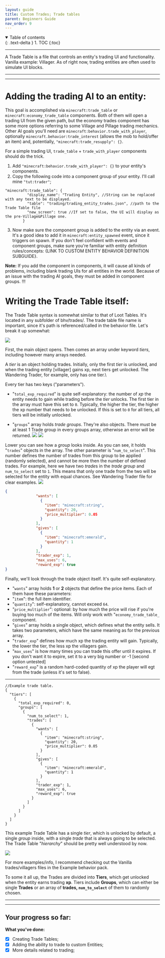 ```yaml
---
layout: guide
title: Custom Trades; Trade tables
parent: Beginners Guide
nav_order: 9
---
```


<details id="toc" open markdown="block">
  <summary>
    Table of contents
  </summary>
  {: .text-delta }
1. TOC
{:toc}
</details>

___

A Trade Table is a file that controls an entity's trading UI and functionality. Vanilla example: Villager. As of right now, trading entities are often used to simulate UI blocks.
___
___
# Adding the trading AI to an entity:
This goal is accomplished via `minecraft:trade_table` or `minecraft:economy_trade_table` components. Both of them will open a trading UI from the given path, but the economy trades component has some more options referring to some Village and Pillage trading mechanics. Other AI goals you'll need are `minecraft:behavior.trade_with_player`, optionally `minecraft.behavior:trade_interest` (allows the mob to hold/offer an item) and, potentially, `"minecraft:trade_resupply": {}`.

For a simple trading UI, `trade_table` + `trade_with_player` components should do the trick.


1. Add `"minecraft:behavior.trade_with_player": {}` to your entity's components.
2. Copy the following code into a component group of your entity. I'll call mine `"tut:trader"`;

```jsonc
"minecraft:trade_table": {
          "display_name": "Trading Entity", //String can be replaced with any text to be displayed.
          "table": "trading/trading_entity_trades.json", //path to the Trade Table file
          "new_screen": true //If set to false, the UI will display as the pre-Village&Pillage one.
        }
```

3. Now make sure the component group is added to the entity via an event. It's a good idea to add it in `minecraft:entity_spawned` event, since it triggers on spawn.
If you don't feel confident with events and component groups, make sure you're familiar with entity definition rules/concepts: {LINK TO CUSTOM ENTITY BEHAVIOR DEFINITION SUBGUIDE}.

**Note:** If you add the component in components, it will cause all kinds of problems, including blank trading UIs for all entities in the world. Because of an issue with the trading AI goals, they must be added in component groups. !!!

# Writing the Trade Table itself:
The Trade Table syntax is somewhat similar to that of Loot Tables. It's located in any subfolder of bhv/trades/. The trade table file name is important, since it's path is referenced/called in the behavior file. Let's break it up somewhat:

![](/assets/guide/trade_table_tree_1.png)

First, the main object opens. Then comes an array under keyword *tiers*, including however many arrays needed.

A *tier* is an object holding trades. Initially, only the first *tier* is unlocked, and when the trading entity [villager] gains xp, next tiers get unlocked. The Wandering Trader, for example, only has one tier.\

Every tier has two keys ("parameters").
- "`total_exp_required`" is quite self-explanatory: the number of *xp* the entity needs to gain while trading before the *tier* unlocks. The first tier in the array must have this set to `0`. Typically, the higher the tier, the higher the xp number that needs to be unlocked. If this is set to `0` for all tiers, all tiers will be initially unlocked.

- "`groups`" array holds *trade groups*. They're also objects. There must be at least 1 Trade group in every groups array, otherwise an error will be returned.
![](/assets/guide/trade_table_tree_2.png)
![](/assets/guide/trade_table_tree_3.png)

Lower you can see how a *group* looks inside. As you can see, it holds "`trades`" objects in the array. The other parameter is "`num_to_select`". This number defines the number of trades from this group to be applied (randomly selected), and cannot be more then the number of defined trades. For example, here we have two *trade*s in the *trade group* and `num_to_select` set to `1`. This means that only one trade from the two will be selected for the entity with equal chances. See Wandering Trader file for clear examples.
![](/assets/guide/trade_table_tree_4.png)

```json
{
              "wants": [
                {
                  "item": "minecraft:string",
                  "quantity": 20,
                  "price_multiplier": 0.05
                }
              ],
              "gives": [
                {
                  "item": "minecraft:emerald",
                  "quantity": 1
                }
              ],
              "trader_exp": 1,
              "max_uses": 6,
              "reward_exp": true
}
```

Finally, we'll look through the trade object itself. It's quite self-explanatory.
- "`wants`" array holds **1** or **2** objects that define the price items. Each of them have these parameters:
- "`item`": the full item identifier.
- "`quantity`": self-explanatory, cannot exceed `64`.
- "`price_multiplier`": optional: by how much the price will rise if you're buying too much of the items. Will only work with "`economy_trade_table_` component.
- "`gives`" array holds a single object, which defines what the entity sells. It takes two parameters, which have the same meaning as for the previous array.
- "`trader_exp`" defines how much xp the trading entity will gain. Typically, the lower the tier, the less xp the villagers gain.
- "`max_uses`" is how many times you can trade this offer until it expires. If you don't want it to expire, set it to a very big number or -1 [second option untested]
- "`reward_exp`" is a random hard-coded quantity of xp the player will egt from the trade (unless it's set to false).

___
```jsonc
//Example trade table.
{
  "tiers": [
    {
      "total_exp_required": 0,
      "groups": [
        {
          "num_to_select": 1,
          "trades": [
            {
              "wants": [
                {
                  "item": "minecraft:string",
                  "quantity": 20,
                  "price_multiplier": 0.05
                }
              ],
              "gives": [
                {
                  "item": "minecraft:emerald",
                  "quantity": 1
                }
              ],
              "trader_exp": 1,
              "max_uses": 6,
              "reward_exp": true
            }
          ]
        }
      ]
    }
  ]
}
```

This example Trade Table has a single *tier*, which is unlocked by default, a single *group* inside, with a single *trade* that is always going to be selected.
The Trade Table "*hierarchy*" should be pretty well understood by now.

![](/assets/guide/trade_table_tree_5.png)


For more examples/info, I recommend checking out the Vanilla trades/villagers files in the Example behavior pack.

To some it all up, the Trades are divided into **Tiers**, which get unlocked when the entity earns trading **xp**. Tiers include **Groups**, which can either be single **Trades** or an array of **trades, `num_to_select`** of them to randomly chosen.

___
___
## Your progress so far:
**What you've done:**
- [x] Creating Trade Tables;
- [x] Adding the ability to trade to custom Entities;
- [x] More details related to trading;
